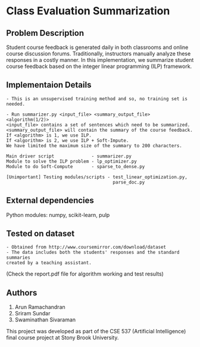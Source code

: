 # Class Evaluation Summarization

Problem Description
-------------------
Student course feedback is generated daily in both classrooms
and online course discussion forums. Traditionally, instructors
manually analyze these responses in a costly manner. In
this implementation, we summarize student course feedback based
on the integer linear programming (ILP) framework.

Implementaion Details
---------------------
	- This is an unsupervised training method and so, no training set is needed.
	
	- Run summarizer.py <input_file> <summary_output_file> <algorithm(1/2)>
	<input_file> contains a set of sentences which need to be summarized.
	<summary_output_file> will contain the summary of the course feedback.
	If <algorithm> is 1, we use ILP.
	If <algorithm> is 2, we use ILP + Soft-Impute.
	We have limited the maximum size of the summary to 200 characters.

    Main driver script              - summarizer.py
    Module to solve the ILP problem - lp_optimizer.py
    Module to do Soft-Compute       - sparse_to_dense.py

    [Unimportant] Testing modules/scripts - test_linear_optimization.py,
                                            parse_doc.py

External dependencies
---------------------
Python modules: numpy, scikit-learn, pulp

Tested on dataset
-----------------
    - Obtained from http://www.coursemirror.com/download/dataset
    - The data includes both the students' responses and the standard summaries 
    created by a teaching assistant.
   
   (Check the report.pdf file for algorithm working and test results)

Authors
-------
1) Arun Ramachandran
2) Sriram Sundar
3) Swaminathan Sivaraman

This project was developed as part of the CSE 537 (Artificial Intelligence)
final course project at Stony Brook University.
